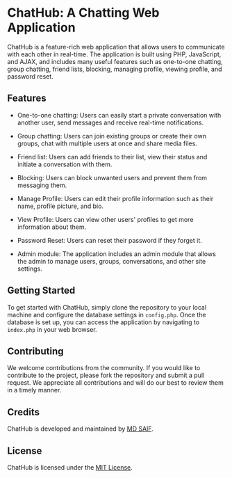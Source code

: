 # ChatHub: A Chatting Web Application

ChatHub is a feature-rich web application that allows users to communicate with each other in real-time. The application is built using PHP, JavaScript, and AJAX, and includes many useful features such as one-to-one chatting, group chatting, friend lists, blocking, managing profile, viewing profile, and password reset.

## Features

-   One-to-one chatting: Users can easily start a private conversation with another user, send messages and receive real-time notifications.
    
-   Group chatting: Users can join existing groups or create their own groups, chat with multiple users at once and share media files.
    
-   Friend list: Users can add friends to their list, view their status and initiate a conversation with them.
    
-   Blocking: Users can block unwanted users and prevent them from messaging them.

-   Manage Profile: Users can edit their profile information such as their name, profile picture, and bio.
    
-   View Profile: Users can view other users' profiles to get more information about them.
    
-   Password Reset: Users can reset their password if they forget it.
    
-   Admin module: The application includes an admin module that allows the admin to manage users, groups, conversations, and other site settings.
    
    

## Getting Started

To get started with ChatHub, simply clone the repository to your local machine and configure the database settings in `config.php`. Once the database is set up, you can access the application by navigating to `index.php` in your web browser.

## Contributing

We welcome contributions from the community. If you would like to contribute to the project, please fork the repository and submit a pull request. We appreciate all contributions and will do our best to review them in a timely manner.

## Credits

ChatHub is developed and maintained by [MD SAIF](http://github.com/mdsaif45).

## License

ChatHub is licensed under the [MIT License](https://opensource.org/licenses/MIT).
